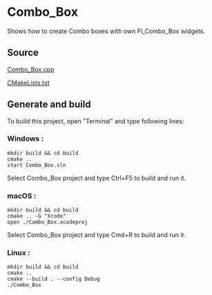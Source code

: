 # Combo_Box

Shows how to create Combo boxes with own Fl_Combo_Box widgets.

## Source

[Combo_Box.cpp](Combo_Box.cpp)

[CMakeLists.txt](CMakeLists.txt)

## Generate and build

To build this project, open "Terminal" and type following lines:

### Windows :

``` shell
mkdir build && cd build
cmake .. 
start Combo_Box.sln
```

Select Combo_Box project and type Ctrl+F5 to build and run it.

### macOS :

``` shell
mkdir build && cd build
cmake .. -G "Xcode"
open ./Combo_Box.xcodeproj
```

Select Combo_Box project and type Cmd+R to build and run it.

### Linux :

``` shell
mkdir build && cd build
cmake .. 
cmake --build . --config Debug
./Combo_Box
```
